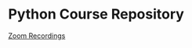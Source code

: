 # Python Course Repository

[Zoom Recordings](https://drive.google.com/drive/folders/1KE27iDz-H0AazcOwL4yRpLmCMkOJIfA0?usp=share_link)
